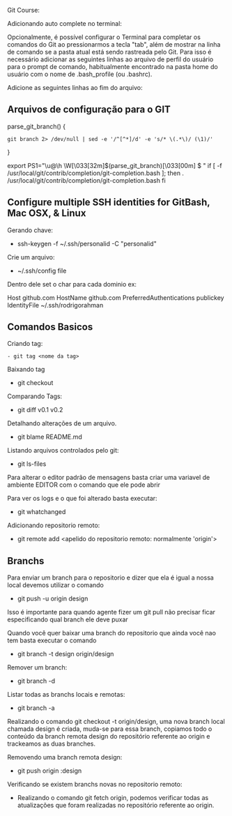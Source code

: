 Git Course:

Adicionando auto complete no terminal:

Opcionalmente, é possível configurar o Terminal para completar os comandos do Git ao pressionarmos a tecla "tab", além de mostrar na linha de comando se a pasta atual está sendo rastreada pelo Git. Para isso é necessário adicionar as seguintes linhas ao arquivo de perfil do usuário para o prompt de comando, habitualmente encontrado na pasta home do usuário com o nome de .bash_profile (ou .bashrc).

Adicione as seguintes linhas ao fim do arquivo:

## Arquivos de configuração para o GIT
parse_git_branch() {

    git branch 2> /dev/null | sed -e '/^[^*]/d' -e 's/* \(.*\)/ (\1)/'

}

export PS1="\u@\h \W\[\033[32m\]\$(parse_git_branch)\[\033[00m\] $ "
if [ -f /usr/local/git/contrib/completion/git-completion.bash ]; then
    . /usr/local/git/contrib/completion/git-completion.bash
fi

## Configure multiple SSH identities for GitBash, Mac OSX, & Linux
Gerando chave:
   - ssh-keygen -f ~/.ssh/personalid -C "personalid" 
   
Crie um arquivo: 
   - ~/.ssh/config file
   
Dentro dele set o char para cada dominio ex:

Host github.com
 HostName github.com
 PreferredAuthentications publickey
 IdentityFile ~/.ssh/rodrigorahman


## Comandos Basicos

Criando tag:
```
- git tag <nome da tag>
```

Baixando tag
  - git checkout <nome da tag>

Comparando Tags:
  - git diff v0.1 v0.2

Detalhando alterações de um arquivo.
  - git blame README.md
  
  
Listando arquivos controlados pelo git:
  - git ls-files
    
Para alterar o editor padrão de mensagens basta criar uma variavel de ambiente EDITOR com o comando que ele pode abrir 


Para ver os logs e o que foi alterado basta executar:
   - git whatchanged
    
Adicionando repositorio remoto:
   - git remote add <apelido do repositorio remoto: normalmente 'origin'> <url do projeto>
   
   
   
## Branchs

Para enviar um branch para o repositorio e dizer que ela é igual a nossa local devemos utilizar o comando
   - git push -u origin design
   
Isso é importante para quando agente fizer um git pull não precisar ficar especificando qual branch ele deve puxar

Quando você quer baixar uma branch do repositorio que ainda você nao tem basta executar o comando
   - git branch -t      design            origin/design
              <nome da branch>  <Nome da branch remota>
              
Remover um branch:
   - git branch -d <Nome da branch>
   
Listar todas as branchs locais e remotas:
   - git branch -a
   
Realizando o comando git checkout -t origin/design, uma nova branch local chamada design é criada, muda-se para essa branch, copiamos todo o conteúdo da branch remota design do repositório referente ao origin e trackeamos as duas branches.

Removendo uma branch remota design:
   - git push origin :design
   
   
Verificando se existem branchs novas no repositorio remoto: 
   - Realizando o comando git fetch origin, podemos verificar todas as atualizações que foram realizadas no repositório referente ao origin.